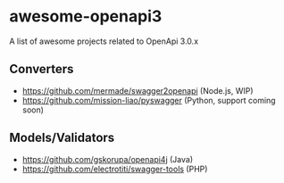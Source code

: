 # awesome-openapi3
A list of awesome projects related to OpenApi 3.0.x

## Converters

* https://github.com/mermade/swagger2openapi (Node.js, WIP)
* https://github.com/mission-liao/pyswagger (Python, support coming soon)

## Models/Validators

* https://github.com/gskorupa/openapi4j (Java)
* https://github.com/electrotiti/swagger-tools (PHP)
